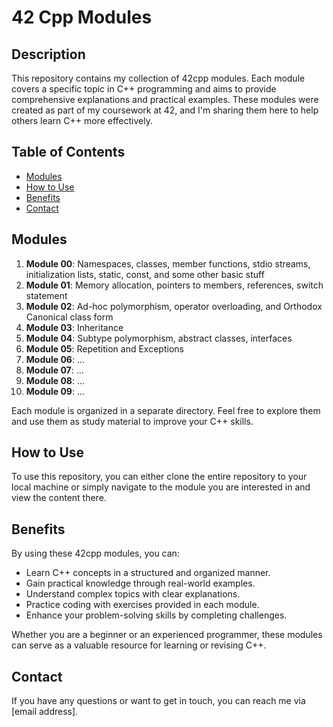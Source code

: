 # 42 Cpp Modules

## Description

This repository contains my collection of 42cpp modules. Each module covers a specific topic in C++ programming and aims to provide comprehensive explanations and practical examples. These modules were created as part of my coursework at 42, and I'm sharing them here to help others learn C++ more effectively.

## Table of Contents

- [Modules](#modules)
- [How to Use](#how-to-use)
- [Benefits](#benefits)
- [Contact](#contact)

## Modules

1. **Module 00**: Namespaces, classes, member functions, stdio streams, initialization lists, static, const, and some other basic stuff
2. **Module 01**: Memory allocation, pointers to members, references, switch statement
3. **Module 02**: Ad-hoc polymorphism, operator overloading, and Orthodox Canonical class form
4. **Module 03**: Inheritance
5. **Module 04**: Subtype polymorphism, abstract classes, interfaces
6. **Module 05**: Repetition and Exceptions
7. **Module 06**: ...
8. **Module 07**: ...
9. **Module 08**: ...
10. **Module 09**: ...

Each module is organized in a separate directory. Feel free to explore them and use them as study material to improve your C++ skills.

## How to Use

To use this repository, you can either clone the entire repository to your local machine or simply navigate to the module you are interested in and view the content there.

## Benefits

By using these 42cpp modules, you can:

- Learn C++ concepts in a structured and organized manner.
- Gain practical knowledge through real-world examples.
- Understand complex topics with clear explanations.
- Practice coding with exercises provided in each module.
- Enhance your problem-solving skills by completing challenges.

Whether you are a beginner or an experienced programmer, these modules can serve as a valuable resource for learning or revising C++.

## Contact

If you have any questions or want to get in touch, you can reach me via [email address].

